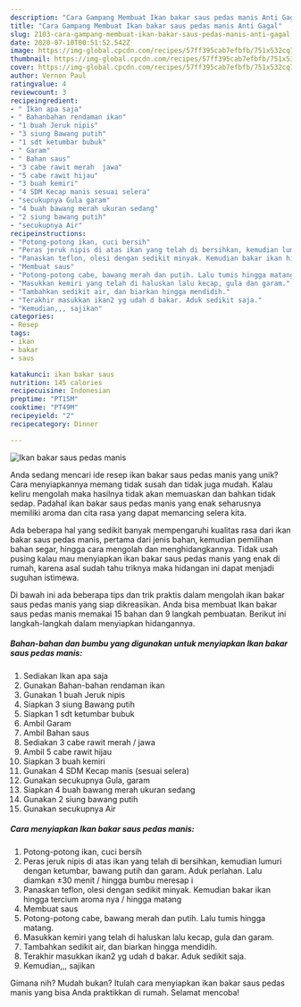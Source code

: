 ```yaml
---
description: "Cara Gampang Membuat Ikan bakar saus pedas manis Anti Gagal"
title: "Cara Gampang Membuat Ikan bakar saus pedas manis Anti Gagal"
slug: 2103-cara-gampang-membuat-ikan-bakar-saus-pedas-manis-anti-gagal
date: 2020-07-10T00:51:52.542Z
image: https://img-global.cpcdn.com/recipes/57ff395cab7efbfb/751x532cq70/ikan-bakar-saus-pedas-manis-foto-resep-utama.jpg
thumbnail: https://img-global.cpcdn.com/recipes/57ff395cab7efbfb/751x532cq70/ikan-bakar-saus-pedas-manis-foto-resep-utama.jpg
cover: https://img-global.cpcdn.com/recipes/57ff395cab7efbfb/751x532cq70/ikan-bakar-saus-pedas-manis-foto-resep-utama.jpg
author: Vernon Paul
ratingvalue: 4
reviewcount: 3
recipeingredient:
- " Ikan apa saja"
- " Bahanbahan rendaman ikan"
- "1 buah Jeruk nipis"
- "3 siung Bawang putih"
- "1 sdt ketumbar bubuk"
- " Garam"
- " Bahan saus"
- "3 cabe rawit merah  jawa"
- "5 cabe rawit hijau"
- "3 buah kemiri"
- "4 SDM Kecap manis sesuai selera"
- "secukupnya Gula garam"
- "4 buah bawang merah ukuran sedang"
- "2 siung bawang putih"
- "secukupnya Air"
recipeinstructions:
- "Potong-potong ikan, cuci bersih"
- "Peras jeruk nipis di atas ikan yang telah di bersihkan, kemudian lumuri dengan ketumbar, bawang putih dan garam. Aduk perlahan. Lalu diamkan ±30 menit / hingga bumbu meresap i"
- "Panaskan teflon, olesi dengan sedikit minyak. Kemudian bakar ikan hingga tercium aroma nya / hingga matang"
- "Membuat saus"
- "Potong-potong cabe, bawang merah dan putih. Lalu tumis hingga matang."
- "Masukkan kemiri yang telah di haluskan lalu kecap, gula dan garam."
- "Tambahkan sedikit air, dan biarkan hingga mendidih."
- "Terakhir masukkan ikan2 yg udah d bakar. Aduk sedikit saja."
- "Kemudian,,, sajikan"
categories:
- Resep
tags:
- ikan
- bakar
- saus

katakunci: ikan bakar saus 
nutrition: 145 calories
recipecuisine: Indonesian
preptime: "PT15M"
cooktime: "PT49M"
recipeyield: "2"
recipecategory: Dinner

---
```



![Ikan bakar saus pedas manis](https://img-global.cpcdn.com/recipes/57ff395cab7efbfb/751x532cq70/ikan-bakar-saus-pedas-manis-foto-resep-utama.jpg)

Anda sedang mencari ide resep ikan bakar saus pedas manis yang unik? Cara menyiapkannya memang tidak susah dan tidak juga mudah. Kalau keliru mengolah maka hasilnya tidak akan memuaskan dan bahkan tidak sedap. Padahal ikan bakar saus pedas manis yang enak seharusnya memiliki aroma dan cita rasa yang dapat memancing selera kita.

Ada beberapa hal yang sedikit banyak mempengaruhi kualitas rasa dari ikan bakar saus pedas manis, pertama dari jenis bahan, kemudian pemilihan bahan segar, hingga cara mengolah dan menghidangkannya. Tidak usah pusing kalau mau menyiapkan ikan bakar saus pedas manis yang enak di rumah, karena asal sudah tahu triknya maka hidangan ini dapat menjadi suguhan istimewa.




Di bawah ini ada beberapa tips dan trik praktis dalam mengolah ikan bakar saus pedas manis yang siap dikreasikan. Anda bisa membuat Ikan bakar saus pedas manis memakai 15 bahan dan 9 langkah pembuatan. Berikut ini langkah-langkah dalam menyiapkan hidangannya.

<!--inarticleads1-->

##### Bahan-bahan dan bumbu yang digunakan untuk menyiapkan Ikan bakar saus pedas manis:

1. Sediakan  Ikan apa saja
1. Gunakan  Bahan-bahan rendaman ikan
1. Gunakan 1 buah Jeruk nipis
1. Siapkan 3 siung Bawang putih
1. Siapkan 1 sdt ketumbar bubuk
1. Ambil  Garam
1. Ambil  Bahan saus
1. Sediakan 3 cabe rawit merah / jawa
1. Ambil 5 cabe rawit hijau
1. Siapkan 3 buah kemiri
1. Gunakan 4 SDM Kecap manis (sesuai selera)
1. Gunakan secukupnya Gula, garam
1. Siapkan 4 buah bawang merah ukuran sedang
1. Gunakan 2 siung bawang putih
1. Gunakan secukupnya Air




<!--inarticleads2-->

##### Cara menyiapkan Ikan bakar saus pedas manis:

1. Potong-potong ikan, cuci bersih
1. Peras jeruk nipis di atas ikan yang telah di bersihkan, kemudian lumuri dengan ketumbar, bawang putih dan garam. Aduk perlahan. Lalu diamkan ±30 menit / hingga bumbu meresap i
1. Panaskan teflon, olesi dengan sedikit minyak. Kemudian bakar ikan hingga tercium aroma nya / hingga matang
1. Membuat saus
1. Potong-potong cabe, bawang merah dan putih. Lalu tumis hingga matang.
1. Masukkan kemiri yang telah di haluskan lalu kecap, gula dan garam.
1. Tambahkan sedikit air, dan biarkan hingga mendidih.
1. Terakhir masukkan ikan2 yg udah d bakar. Aduk sedikit saja.
1. Kemudian,,, sajikan




Gimana nih? Mudah bukan? Itulah cara menyiapkan ikan bakar saus pedas manis yang bisa Anda praktikkan di rumah. Selamat mencoba!
